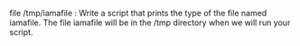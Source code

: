 file /tmp/iamafile : Write a script that prints the type of the file named iamafile. The file iamafile will be in the /tmp directory when we will run your script.
